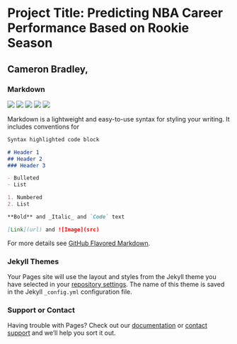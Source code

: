 # Project Title: Predicting NBA Career Performance Based on Rookie Season
## Cameron Bradley,

### Markdown

<img src="https://www.dropbox.com/s/7ck7af2mtrn9awr/LDA_correlations.png?raw=1">
<img src="https://www.dropbox.com/s/wbfkwx7tncpufpy/nonrookieldaplot.png?raw=1">
<img src="https://www.dropbox.com/s/bkwnih7gihuaikp/seasonedplayersldaplot.png?raw=1">
<img src="https://www.dropbox.com/s/pqkji8p20l35waz/kmeansplot.png?raw=1">
<img src="https://www.dropbox.com/s/xgdr3421y2ovesq/gmmplot.png?raw=1">

Markdown is a lightweight and easy-to-use syntax for styling your writing. It includes conventions for

```markdown
Syntax highlighted code block

# Header 1
## Header 2
### Header 3

- Bulleted
- List

1. Numbered
2. List

**Bold** and _Italic_ and `Code` text

[Link](url) and ![Image](src)
```

For more details see [GitHub Flavored Markdown](https://guides.github.com/features/mastering-markdown/).

### Jekyll Themes

Your Pages site will use the layout and styles from the Jekyll theme you have selected in your [repository settings](https://github.com/cambrad3/cambrad3.github.io/settings). The name of this theme is saved in the Jekyll `_config.yml` configuration file.

### Support or Contact

Having trouble with Pages? Check out our [documentation](https://help.github.com/categories/github-pages-basics/) or [contact support](https://github.com/contact) and we’ll help you sort it out.
